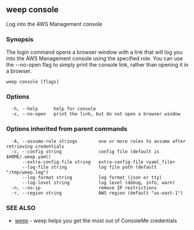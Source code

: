## weep console

Log into the AWS Management console

### Synopsis

The login command opens a browser window with a link that will log you into the
AWS Management console using the specified role. You can use the --no-open flag to simply print the console
link, rather than opening it in a browser.


```
weep console [flags]
```

### Options

```
  -h, --help      help for console
  -x, --no-open   print the link, but do not open a browser window
```

### Options inherited from parent commands

```
  -A, --assume-role strings        one or more roles to assume after retrieving credentials
  -c, --config string              config file (default is $HOME/.weep.yaml)
      --extra-config-file string   extra-config-file <yaml_file>
      --log-file string            log file path (default "/tmp/weep.log")
      --log-format string          log format (json or tty)
      --log-level string           log level (debug, info, warn)
  -n, --no-ip                      remove IP restrictions
  -r, --region string              AWS region (default "us-east-1")
```

### SEE ALSO

* [weep](weep.md)	 - weep helps you get the most out of ConsoleMe credentials

